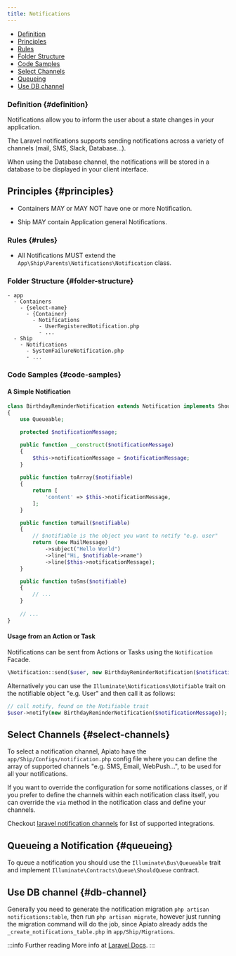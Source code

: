 ```yaml
---
title: Notifications
---
```


* [Definition](#definition)
* [Principles](#principles)
* [Rules](#rules)
* [Folder Structure](#folder-structure)
* [Code Samples](#code-samples)
* [Select Channels](#select-channels)
* [Queueing](#queueing)
* [Use DB channel](#db-channel)

### Definition {#definition}

Notifications allow you to inform the user about a state changes in your application.  

The Laravel notifications supports sending notifications across a variety of channels (mail, SMS, Slack, Database...). 

When using the Database channel, the notifications will be stored in a database to be displayed in your client interface.

## Principles {#principles}

- Containers MAY or MAY NOT have one or more Notification.

- Ship MAY contain Application general Notifications.

### Rules {#rules}

- All Notifications MUST extend the `App\Ship\Parents\Notifications\Notification` class.

### Folder Structure {#folder-structure}

```
- app
  - Containers
    - {select-name}
      - {Container}
        - Notifications
          - UserRegisteredNotification.php
          - ...
  - Ship
    - Notifications
      - SystemFailureNotification.php
      - ...
```

### Code Samples {#code-samples}

#### A Simple Notification

```php
class BirthdayReminderNotification extends Notification implements ShouldQueue
{
    use Queueable;

    protected $notificationMessage;

    public function __construct($notificationMessage)
    {
        $this->notificationMessage = $notificationMessage;
    }
    
    public function toArray($notifiable)
    {
        return [
            'content' => $this->notificationMessage,
        ];
    }

    public function toMail($notifiable)
    {
        // $notifiable is the object you want to notify "e.g. user"
        return (new MailMessage)
            ->subject("Hello World")
            ->line("Hi, $notifiable->name")
            ->line($this->notificationMessage);
    }

    public function toSms($notifiable)
    {
        // ...
    }
    
    // ...
}
```

#### Usage from an Action or Task

Notifications can be sent from Actions or Tasks using the `Notification` Facade.  

```php
\Notification::send($user, new BirthdayReminderNotification($notificationMessage));
```

Alternatively you can use the `Illuminate\Notifications\Notifiable` trait on the notifiable object "e.g. User" and then call it as follows:

```php
// call notify, found on the Notifiable trait
$user->notify(new BirthdayReminderNotification($notificationMessage));
```

## Select Channels {#select-channels}

To select a notification channel, Apiato have the `app/Ship/Configs/notification.php` config file where you can define the array of supported channels "e.g. SMS, Email, WebPush...", to be used for all your notifications.

If you want to override the configuration for some notifications classes, or if you prefer to define the channels within each notification class itself,
you can override the `via` method in the notification class and define your channels. 

Checkout [laravel notification channels](https://laravel-notification-channels.com) for list of supported integrations.

## Queueing a Notification {#queueing}

To queue a notification you should use the `Illuminate\Bus\Queueable` trait
and implement `Illuminate\Contracts\Queue\ShouldQueue` contract.

## Use DB channel {#db-channel}

Generally you need to generate the notification migration `php artisan notifications:table`, then run `php artisan migrate`, 
however just running the migration command will do the job, since Apiato already adds the `_create_notifications_table.php` in `app/Ship/Migrations`.

:::info Further reading
More info at [Laravel Docs](https://laravel.com/docs/notifications).
:::

